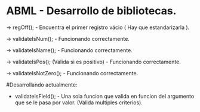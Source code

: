 # ABML - Desarrollo de bibliotecas.

-> regOff(); - Encuentra el primer registro vácio ( Hay que estandarizarla ).

-> validateIsNum(); - Funcionando correctamente.

-> validateIsName(); - Funcionando correctamente.

-> validateIsPos(); (Valida si es positivo) - Funcionando correctamente.

-> validateIsNotZero(); - Funcionando correctamente.

#Desarrollando actualmente:
- validateIsField(); - Una sola funcion que valida en funcion del argumento que se le pasa por valor. (Valida multiples criterios).

                 
